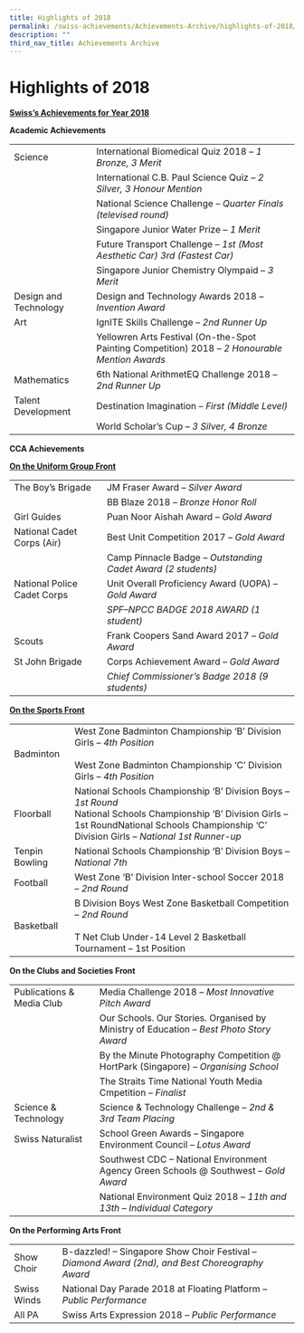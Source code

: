 ```yaml
---
title: Highlights of 2018
permalink: /swiss-achievements/Achievements-Archive/highlights-of-2018/
description: ""
third_nav_title: Achievements Archive
---
```

# Highlights of 2018

<b><u>Swiss’s Achievements for Year 2018</u></b>

**Academic Achievements**

|                       |                                                                                               |
|-----------------------|-----------------------------------------------------------------------------------------------|
| Science               | International Biomedical Quiz 2018 – *1 Bronze, 3 Merit*                                        |
|                       | International C.B. Paul Science Quiz – *2 Silver, 3 Honour Mention*                             |
|                       | National Science Challenge – *Quarter Finals (televised round)*                                 |
|                       | Singapore Junior Water Prize – *1 Merit*              |
|                       | Future Transport Challenge – *1st (Most Aesthetic Car) 3rd (Fastest Car)*                       |
|                       | Singapore Junior Chemistry Olympaid – *3 Merit*                                                 |
| Design and Technology | Design and Technology Awards 2018 – *Invention Award*                                           |
| Art                   | IgnITE Skills Challenge – *2nd Runner Up*                                                       |
|                       | Yellowren Arts Festival (On-the-Spot Painting Competition) 2018 – *2 Honourable Mention Awards* |
| Mathematics           | 6th National ArithmetEQ Challenge 2018 – *2nd Runner Up*                                        |
| Talent Development    | Destination Imagination – *First (Middle Level)*                                                |
|                       | World Scholar’s Cup – *3 Silver, 4 Bronze*                                                      |




**CCA Achievements**

<b><u>On the Uniform Group Front</u></b>


|                             |                                                            |
|--------------------|------------|
| The Boy’s Brigade           | JM Fraser Award – *Silver Award*                             |
|                             | BB Blaze 2018 – *Bronze Honor Roll*                          |
| Girl Guides                 | Puan Noor Aishah Award – *Gold Award*                        |
| National Cadet Corps (Air)  | Best Unit Competition 2017 – *Gold Award*                    |
|                             | Camp Pinnacle Badge – *Outstanding Cadet Award (2 students)* |
| National Police Cadet Corps | Unit Overall Proficiency Award (UOPA) – *Gold Award*         |
|                             | *SPF–NPCC BADGE 2018 AWARD (1 student)*                      |
| Scouts                      | Frank Coopers Sand Award 2017 – *Gold Award*                 |
| St John Brigade             | Corps Achievement Award – *Gold Award*                       |
|                             | *Chief Commissioner’s Badge 2018 (9 students)*               |

<b><u>On the Sports Front</u></b>

|                |                                                         |
|----------------|--------------|
| Badminton      | West Zone Badminton Championship ‘B’ Division Girls – *4th Position*<br><br>West Zone Badminton Championship ‘C’ Division Girls – *4th Position*          |
| Floorball      | National Schools Championship ‘B’ Division Boys – *1st Round*<br>National Schools Championship ‘B’ Division Girls – 1st RoundNational Schools Championship ‘C’ Division Girls – *National 1st Runner-up* |
| Tenpin Bowling | National Schools Championship ‘B’ Division Boys – *National 7th*                                                                                                                                       |
| Football       | West Zone ‘B’ Division Inter-school Soccer 2018 – *2nd Round*                                                                                                                                          |
| Basketball     | B Division Boys West Zone Basketball Competition – *2nd Round*<br><br>T Net Club Under-14 Level 2 Basketball Tournament – 1st Position                                                                 |

**On the Clubs and Societies Front**

|                           |                                                                                       |
|---------------------------|---------------------------------------------------------------------------------------|
| Publications & Media Club | Media Challenge 2018 – *Most Innovative Pitch Award*                                    |
|                           | Our Schools. Our Stories. Organised by Ministry of Education – *Best Photo Story Award* |
|                           | By the Minute Photography Competition @ HortPark (Singapore) – *Organising School*      |
|                           | The Straits Time National Youth Media Cmpetition – *Finalist*                           |
| Science & Technology      | Science & Technology Challenge – *2nd & 3rd Team Placing*                               |
| Swiss Naturalist          | School Green Awards – Singapore Environment Council – *Lotus Award*                     |
|                           | Southwest CDC – National Environment Agency Green Schools @ Southwest – *Gold Award*    |
|                           | National Environment Quiz 2018 – *11th and 13th – Individual Category*                  |

**On the Performing Arts Front**

|             |                                      |
|-------------|----------------------------|
| Show Choir  | B-dazzled! – Singapore Show Choir Festival – *Diamond Award (2nd), and Best Choreography Award* |
| Swiss Winds | National Day Parade 2018 at Floating Platform – *Public Performance*                            |
| All PA      | Swiss Arts Expression 2018 – *Public Performance*                                               |